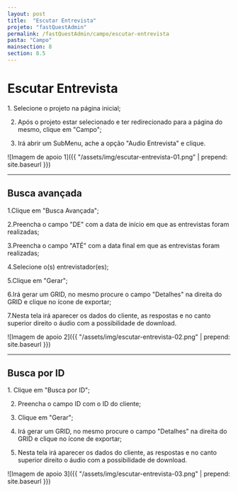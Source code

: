 ```yaml
---
layout: post
title:  "Escutar Entrevista"
projeto: "fastQuestAdmin"
permalink: /fastQuestAdmin/campo/escutar-entrevista
pasta: "Campo"
mainsection: 8
section: 8.5
---
```

# Escutar Entrevista

<div class="row" markdown="1">
<div class="6u 12u$(small)" markdown="1">
1. Selecione o projeto na página inicial;

2. Após o projeto estar selecionado e ter redirecionado para a página do mesmo, clique em "Campo";

3. Irá abrir um SubMenu, ache a opção "Audio Entrevista" e clique.
</div>
<div class="6u 12u$(small)" markdown="1">
![Imagem de apoio 1]({{ "/assets/img/escutar-entrevista-01.png" | prepend: site.baseurl }})
</div>                               
</div>

----

## Busca avançada
1.Clique em "Busca Avançada";

2.Preencha o campo "DE" com a data de início em que as entrevistas foram realizadas;

3.Preencha o campo "ATÉ" com a data final em que as entrevistas foram realizadas;

4.Selecione o(s) entrevistador(es);

5.Clique em "Gerar";

6.Irá gerar um GRID, no mesmo procure o campo "Detalhes" na direita do GRID e clique no ícone de exportar;

7.Nesta tela irá aparecer os dados do cliente, as respostas e no canto superior direito o áudio com a possibilidade de download.

![Imagem de apoio 2]({{ "/assets/img/escutar-entrevista-02.png" | prepend: site.baseurl }})


----

## Busca por ID

<div class="row" markdown="1">
<div class="6u 12u$(small)" markdown="1">
1. Clique em "Busca por ID";

2. Preencha o campo ID com o ID do cliente;

3. Clique em "Gerar";

4. Irá gerar um GRID, no mesmo procure o campo "Detalhes" na direita do GRID e clique no ícone de exportar;

5. Nesta tela irá aparecer os dados do cliente, as respostas e no canto superior direito o áudio com a possibilidade de download.
</div>
<div class="6u 12u$(small)" markdown="1">
![Imagem de apoio 3]({{ "/assets/img/escutar-entrevista-03.png" | prepend: site.baseurl }})
</div>                               
</div>
